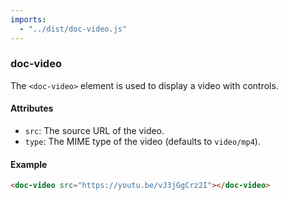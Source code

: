 ```yaml
---
imports:
  - "../dist/doc-video.js"
---
```


### doc-video

The `<doc-video>` element is used to display a video with controls.

#### Attributes

- `src`: The source URL of the video.
- `type`: The MIME type of the video (defaults to `video/mp4`).

#### Example

```html
<doc-video src="https://youtu.be/vJ3jGgCrz2I"></doc-video>
```

<doc-video src="https://youtu.be/vJ3jGgCrz2I"></doc-video>
